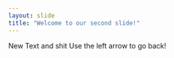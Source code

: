 ```yaml
---
layout: slide
title: "Welcome to our second slide!"
---
```

New Text and shit
Use the left arrow to go back!


